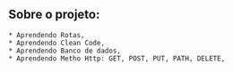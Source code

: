 ## Sobre o projeto:
    * Aprendendo Rotas,
    * Aprendendo Clean Code,
    * Aprendendo Banco de dados,
    * Aprendendo Metho Http: GET, POST, PUT, PATH, DELETE,